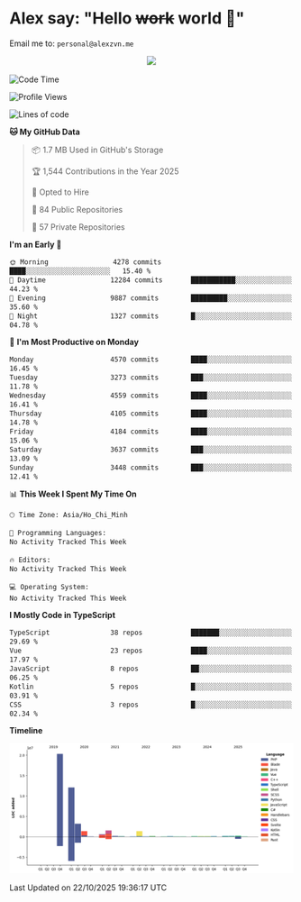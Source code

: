 # Alex say: "Hello ~~work~~ world 🐾"
Email me to: `personal@alexzvn.me`


<p align=center>
  <a href="https://skillicons.dev">
    <img src="https://skillicons.dev/icons?i=ts,js,php,nodejs,bun,vue,nuxt,react,svelte,tauri,laravel,rust,mongodb,docker,electron,redis,rabbitmq,tailwind,git,cloudflare,elysia,mysql,nginx,rollupjs,sentry,ubuntu,yarn,html,css,vite" />
  </a>
</p>

<!--START_SECTION:waka-->
![Code Time](http://img.shields.io/badge/Code%20Time-1%2C066%20hrs%2055%20mins-blue)

![Profile Views](http://img.shields.io/badge/Profile%20Views-2-blue)

![Lines of code](https://img.shields.io/badge/From%20Hello%20World%20I%27ve%20Written-41.6%20million%20lines%20of%20code-blue)

**🐱 My GitHub Data** 

> 📦 1.7 MB Used in GitHub's Storage 
 > 
> 🏆 1,544 Contributions in the Year 2025
 > 
> 💼 Opted to Hire
 > 
> 📜 84 Public Repositories 
 > 
> 🔑 57 Private Repositories 
 > 
**I'm an Early 🐤** 

```text
🌞 Morning                4278 commits        ████░░░░░░░░░░░░░░░░░░░░░   15.40 % 
🌆 Daytime                12284 commits       ███████████░░░░░░░░░░░░░░   44.23 % 
🌃 Evening                9887 commits        █████████░░░░░░░░░░░░░░░░   35.60 % 
🌙 Night                  1327 commits        █░░░░░░░░░░░░░░░░░░░░░░░░   04.78 % 
```
📅 **I'm Most Productive on Monday** 

```text
Monday                   4570 commits        ████░░░░░░░░░░░░░░░░░░░░░   16.45 % 
Tuesday                  3273 commits        ███░░░░░░░░░░░░░░░░░░░░░░   11.78 % 
Wednesday                4559 commits        ████░░░░░░░░░░░░░░░░░░░░░   16.41 % 
Thursday                 4105 commits        ████░░░░░░░░░░░░░░░░░░░░░   14.78 % 
Friday                   4184 commits        ████░░░░░░░░░░░░░░░░░░░░░   15.06 % 
Saturday                 3637 commits        ███░░░░░░░░░░░░░░░░░░░░░░   13.09 % 
Sunday                   3448 commits        ███░░░░░░░░░░░░░░░░░░░░░░   12.41 % 
```


📊 **This Week I Spent My Time On** 

```text
🕑︎ Time Zone: Asia/Ho_Chi_Minh

💬 Programming Languages: 
No Activity Tracked This Week

🔥 Editors: 
No Activity Tracked This Week

💻 Operating System: 
No Activity Tracked This Week
```

**I Mostly Code in TypeScript** 

```text
TypeScript               38 repos            ███████░░░░░░░░░░░░░░░░░░   29.69 % 
Vue                      23 repos            ████░░░░░░░░░░░░░░░░░░░░░   17.97 % 
JavaScript               8 repos             ██░░░░░░░░░░░░░░░░░░░░░░░   06.25 % 
Kotlin                   5 repos             █░░░░░░░░░░░░░░░░░░░░░░░░   03.91 % 
CSS                      3 repos             █░░░░░░░░░░░░░░░░░░░░░░░░   02.34 % 
```



**Timeline**

![Lines of Code chart](https://raw.githubusercontent.com/alexzvn/alexzvn/main/assets/bar_graph.png)


 Last Updated on 22/10/2025 19:36:17 UTC
<!--END_SECTION:waka-->
